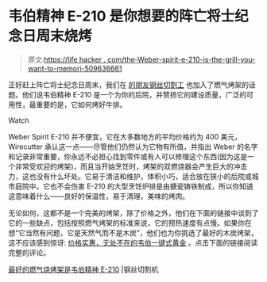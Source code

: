 # 韦伯精神 E-210 是你想要的阵亡将士纪念日周末烧烤

> 原文:[https://life hacker . com/the-Weber-spirit-e-210-is-the-grill-you-want-to-memori-509636661](https://lifehacker.com/the-weber-spirit-e-210-is-the-grill-you-want-for-memori-509636661)

正好赶上阵亡将士纪念日周末，我们在 [的朋友钢丝切割工](http://thewirecutter.com/) 也加入了燃气烤架的话题。他们说韦伯精神 E-210 是一个为你的后院，并赞扬它的建设质量，广泛的可用性，最重要的是，它如何烤好牛排。

Watch

Weber Spirit E-210 并不便宜，它在大多数地方的平均价格约为 400 美元，Wirecutter 承认这一点——尽管他们仍然认为它物有所值，并指出 Weber 的名字和记录非常重要，你永远不必担心找到零件或有人可以修理这个东西(因为这是一个非常受欢迎的烤架)，而且当开始烹饪时，烤架的双燃烧器会产生巨大的冲击力，这也没有什么坏处。它易于清洁和维护，体积小巧，适合放在狭小的后院或城市庭院中。它也不会伤害 E-210 的大型烹饪炉排是由搪瓷铸铁制成，所以你知道这意味着什么——良好的保温性，易于清理，美味的烤肉。

无论如何，这都不是一个完美的烤架，除了价格之外，他们在下面的链接中谈到了它的一些缺点，包括按照燃气烤架的标准来说，它的预热速度有点慢。如果你在想“它当然有问题，它是天然气而不是木炭”，他们也为你挑选了最好的木炭烤架，这不应该感到惊讶: [价格实惠，无处不在的韦伯一键式黄金](http://thewirecutter.com/reviews/weber-one-touch-gold-best-bbq/) 。点击下面的链接阅读完整的评论。

[最好的燃气烧烤架是韦伯精神 E-210](http://thewirecutter.com/reviews/best-gas-grill-weber-spirit-e-210/) |钢丝切割机